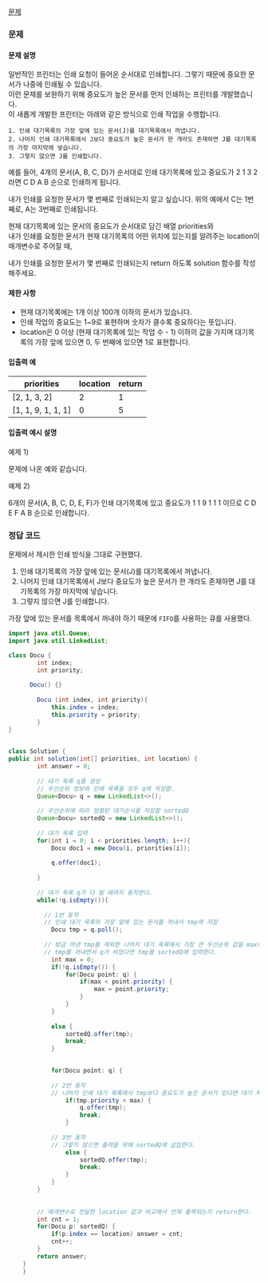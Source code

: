 [문제](https://programmers.co.kr/learn/courses/30/lessons/42587?language=java)

### 문제

#### 문제 설명 

일반적인 프린터는 인쇄 요청이 들어온 순서대로 인쇄합니다. 그렇기 때문에 중요한 문서가 나중에 인쇄될 수 있습니다.  
이런 문제를 보완하기 위해 중요도가 높은 문서를 먼저 인쇄하는 프린터를 개발했습니다.  
이 새롭게 개발한 프린터는 아래와 같은 방식으로 인쇄 작업을 수행합니다.

``` 
1. 인쇄 대기목록의 가장 앞에 있는 문서(J)를 대기목록에서 꺼냅니다.
2. 나머지 인쇄 대기목록에서 J보다 중요도가 높은 문서가 한 개라도 존재하면 J를 대기목록의 가장 마지막에 넣습니다.
3. 그렇지 않으면 J를 인쇄합니다.
```

예를 들어, 4개의 문서(A, B, C, D)가 순서대로 인쇄 대기목록에 있고 중요도가 2 1 3 2 라면 C D A B 순으로 인쇄하게 됩니다.

내가 인쇄를 요청한 문서가 몇 번째로 인쇄되는지 알고 싶습니다. 위의 예에서 C는 1번째로, A는 3번째로 인쇄됩니다.

현재 대기목록에 있는 문서의 중요도가 순서대로 담긴 배열 priorities와  
내가 인쇄를 요청한 문서가 현재 대기목록의 어떤 위치에 있는지를 알려주는 location이 매개변수로 주어질 때,  

내가 인쇄를 요청한 문서가 몇 번째로 인쇄되는지 return 하도록 solution 함수를 작성해주세요.

#### 제한 사항 

- 현재 대기목록에는 1개 이상 100개 이하의 문서가 있습니다.
- 인쇄 작업의 중요도는 1~9로 표현하며 숫자가 클수록 중요하다는 뜻입니다.
- location은 0 이상 (현재 대기목록에 있는 작업 수 - 1) 이하의 값을 가지며 대기목록의 가장 앞에 있으면 0, 두 번째에 있으면 1로 표현합니다.

#### 입출력 예 

| priorities | location | return |
| --- | --- | --- |
| [2, 1, 3, 2] | 2 | 1 |
| [1, 1, 9, 1, 1, 1] | 0 | 5 |

#### 입출력 예시 설명 
예제 1) 

문제에 나온 예와 같습니다.

예제 2) 

6개의 문서(A, B, C, D, E, F)가 인쇄 대기목록에 있고 중요도가 1 1 9 1 1 1 이므로 C D E F A B 순으로 인쇄합니다.


### 정답 코드 

문제에서 제시한 인쇄 방식을 그대로 구현했다. 


1. 인쇄 대기목록의 가장 앞에 있는 문서(J)를 대기목록에서 꺼냅니다.
2. 나머지 인쇄 대기목록에서 J보다 중요도가 높은 문서가 한 개라도 존재하면 J를 대기목록의 가장 마지막에 넣습니다.
3. 그렇지 않으면 J를 인쇄합니다.

가장 앞에 있는 문서를 목록에서 꺼내야 하기 때문에 `FIFO`를 사용하는 큐를 사용했다.

``` java
import java.util.Queue;
import java.util.LinkedList;

class Docu {
	    int index; 
	    int priority;
            
      Docu() {}
	        
	    Docu (int index, int priority){
	        this.index = index;
	        this.priority = priority;
	    }
}
	    

class Solution {
public int solution(int[] priorities, int location) {
        int answer = 0;
        
        // 대기 목록 q를 생성
        // 우선순위 정보와 인쇄 목록을 모두 q에 저장함.
        Queue<Docu> q = new LinkedList<>();
        
        // 우선순위에 따라 정렬된 대기순서를 저장할 sortedQ 
        Queue<Docu> sortedQ = new LinkedList<>();
        
        // 대기 목록 입력 
        for(int i = 0; i < priorities.length; i++){
            Docu doc1 = new Docu(i, priorities[i]);
            
            q.offer(doc1);
            
        }
        
        // 대기 목록 q가 다 빌 때까지 동작한다.
        while(!q.isEmpty()){
        	
          // 1번 동작 
          // 인쇄 대기 목록의 가장 앞에 있는 문서를 꺼내서 tmp에 저장
            Docu tmp = q.poll(); 
            
          // 방금 꺼낸 tmp를 제외한 나머지 대기 목록에서 가장 큰 우선순위 값을 max에 저장
          // tmp를 꺼내면서 q가 비었다면 tmp를 sortedQ에 입력한다.
            int max = 0;   
            if(!q.isEmpty()) {
                for(Docu point: q) {                 
                	if(max < point.priority) {
                		max = point.priority;
                	}
                }
            }
            
            else {
            	sortedQ.offer(tmp);
            	break;
            }

            
            for(Docu point: q) {     	
            
            // 2번 동작 
            // 나머지 인쇄 대기 목록에서 tmp보다 중요도가 높은 문서가 있다면 대기 목록의 맨 뒤에 삽입한다.
            	if(tmp.priority < max) {
            		q.offer(tmp);
            		break;
            	}
            
            // 3번 동작
            // 그렇지 않으면 출력을 위해 sortedQ에 삽입한다.
            	else {
            		sortedQ.offer(tmp);
            		break;
            	}
            }
        }
        
        
        // 매개변수로 전달한 location 값과 비교해서 언제 출력되는지 return한다.
        int cnt = 1;
        for(Docu p: sortedQ) {
        	if(p.index == location) answer = cnt;
        	cnt++;
        }        
        return answer;
    }
	}
```
























